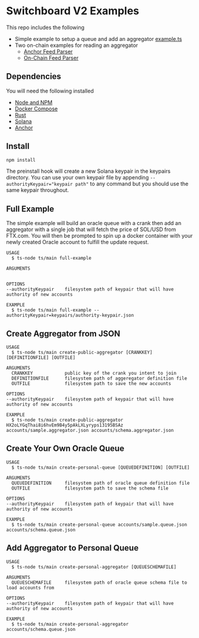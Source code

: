 # Switchboard V2 Examples

This repo includes the following

- Simple example to setup a queue and add an aggregator [example.ts](ts/example/main.ts)
- Two on-chain examples for reading an aggregator
  - [Anchor Feed Parser](rust/anchor-feed-parser/programs/anchor-feed-parser/src/lib.rs)
  - [On-Chain Feed Parser](rust/on-chain-feed-parser/src/lib.rs)

## Dependencies

You will need the following installed

- [Node and NPM](https://github.com/nvm-sh/nvm#installing-and-updating)
- [Docker Compose](https://docs.docker.com/compose/install)
- [Rust](https://www.rust-lang.org/tools/install)
- [Solana](https://docs.solana.com/cli/install-solana-cli-tools)
- [Anchor](https://project-serum.github.io/anchor/getting-started/installation.html#install-anchor)

## Install

```bash
npm install
```

The preinstall hook will create a new Solana keypair in the keypairs directory. You can use your own keypair file by appending `--authorityKeypair="keypair path"` to any command but you should use the same keypair throughout.

## Full Example

The simple example will build an oracle queue with a crank then add an aggregator with a single job that will fetch the price of SOL/USD from FTX.com. You will then be prompted to spin up a docker container with your newly created Oracle account to fulfill the update request.

```
USAGE
  $ ts-node ts/main full-example

ARGUMENTS


OPTIONS
--authorityKeypair    filesystem path of keypair that will have authority of new accounts

EXAMPLE
  $ ts-node ts/main full-example --authorityKeypair=keypairs/authority-keypair.json
```

## Create Aggregator from JSON

```
USAGE
  $ ts-node ts/main create-public-aggregator [CRANKKEY] [DEFINITIONFILE] [OUTFILE]

ARGUMENTS
  CRANKKEY            public key of the crank you intent to join
  DEFINITIONFILE      filesystem path of aggeregator definition file
  OUTFILE             filesystem path to save the new accounts

OPTIONS
--authorityKeypair    filesystem path of keypair that will have authority of new accounts

EXAMPLE
  $ ts-node ts/main create-public-aggregator HX2oLYGqThai8i6hvEm9B4y5pAkLXLyryps13195BSAz accounts/sample.aggregator.json accounts/schema.aggregator.json
```

## Create Your Own Oracle Queue

```
USAGE
  $ ts-node ts/main create-personal-queue [QUEUEDEFINITION] [OUTFILE]

ARGUMENTS
  QUEUEDEFINITION     filesystem path of oracle queue definition file
  OUTFILE             filesystem path to save the schema file

OPTIONS
--authorityKeypair    filesystem path of keypair that will have authority of new accounts

EXAMPLE
  $ ts-node ts/main create-personal-queue accounts/sample.queue.json accounts/schema.queue.json
```

## Add Aggregator to Personal Queue

```
USAGE
  $ ts-node ts/main create-personal-aggregator [QUEUESCHEMAFILE]

ARGUMENTS
  QUEUESCHEMAFILE     filesystem path of oracle queue schema file to load accounts from

OPTIONS
--authorityKeypair    filesystem path of keypair that will have authority of new accounts

EXAMPLE
  $ ts-node ts/main create-personal-aggregator accounts/schema.queue.json
```
